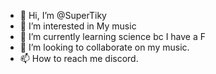- 👋 Hi, I’m @SuperTiky
- 👀 I’m interested in My music
- 🌱 I’m currently learning science bc I have a F
- 💞️ I’m looking to collaborate on my music.
- 📫 How to reach me discord.

<!---
SuperTiky/SuperTiky is a ✨ special ✨ repository because its `README.md` (this file) appears on your GitHub profile.
You can click the Preview link to take a look at your changes.
--->
